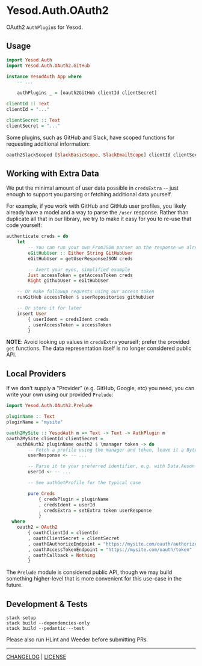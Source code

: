 # Yesod.Auth.OAuth2

OAuth2 `AuthPlugin`s for Yesod.

## Usage

```hs
import Yesod.Auth
import Yesod.Auth.OAuth2.GitHub

instance YesodAuth App where
    -- ...

    authPlugins _ = [oauth2GitHub clientId clientSecret]

clientId :: Text
clientId = "..."

clientSecret :: Text
clientSecret = "..."
```

Some plugins, such as GitHub and Slack, have scoped functions for requesting
additional information:

```hs
oauth2SlackScoped [SlackBasicScope, SlackEmailScope] clientId clientSecret
```

## Working with Extra Data

We put the minimal amount of user data possible in `credsExtra` -- just enough
to support you parsing or fetching additional data yourself.

For example, if you work with GitHub and GitHub user profiles, you likely
already have a model and a way to parse the `/user` response. Rather than
duplicate all that in our library, we try to make it easy for you to re-use that
code yourself:

```hs
authenticate creds = do
    let
        -- You can run your own FromJSON parser on the response we already have
        eGitHubUser :: Either String GitHubUser
        eGitHubUser = getUserResponseJSON creds

        -- Avert your eyes, simplified example
        Just accessToken = getAccessToken creds
        Right githubUser = eGitHubUser

    -- Or make followup requests using our access token
    runGitHub accessToken $ userRepositories githubUser

    -- Or store it for later
    insert User
        { userIdent = credsIdent creds
        , userAccessToken = accessToken
        }
```

**NOTE**: Avoid looking up values in `credsExtra` yourself; prefer the provided
`get` functions. The data representation itself is no longer considered public
API.

## Local Providers

If we don't supply a "Provider" (e.g. GitHub, Google, etc) you need, you can
write your own using our provided `Prelude`:

```haskell
import Yesod.Auth.OAuth2.Prelude

pluginName :: Text
pluginName = "mysite"

oauth2MySite :: YesodAuth m => Text -> Text -> AuthPlugin m
oauth2MySite clientId clientSecret =
    authOAuth2 pluginName oauth2 $ \manager token -> do
        -- Fetch a profile using the manager and token, leave it a ByteString
        userResponse <- -- ...

        -- Parse it to your preferred identifier, e.g. with Data.Aeson
        userId <- -- ...

        -- See authGetProfile for the typical case

        pure Creds
            { credsPlugin = pluginName
            , credsIdent = userId
            , credsExtra = setExtra token userResponse
            }
  where
    oauth2 = OAuth2
        { oauthClientId = clientId
        , oauthClientSecret = clientSecret
        , oauthOAuthorizeEndpoint = "https://mysite.com/oauth/authorize"
        , oauthAccessTokenEndpoint = "https://mysite.com/oauth/token"
        , oauthCallback = Nothing
        }
```

The `Prelude` module is considered public API, though we may build something
higher-level that is more convenient for this use-case in the future.

## Development & Tests

```console
stack setup
stack build --dependencies-only
stack build --pedantic --test
```

Please also run HLint and Weeder before submitting PRs.

---

[CHANGELOG](./CHANGELOG.md) | [LICENSE](./LICENSE)
